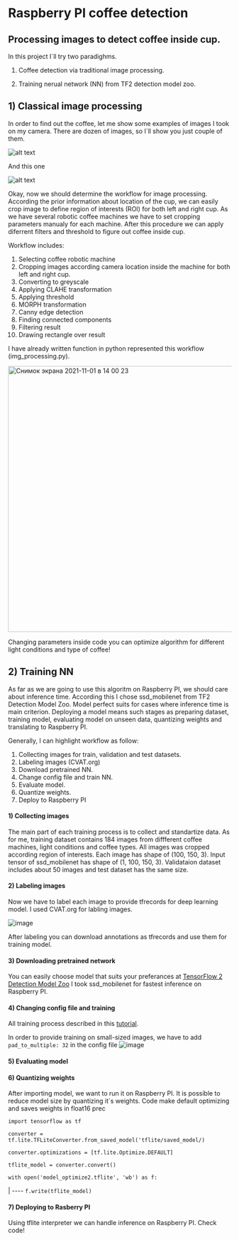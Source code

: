 # Raspberry PI coffee detection
## Processing images to detect coffee inside cup.

In this project I`ll try two paradighms. 

1) Coffee detection via traditional image processing. 

2) Training nerual network (NN) from TF2 detection model zoo.


## 1) Classical image processing

In order to find out the coffee, let me show some examples of images I took on my camera. There are dozen of images, so I`ll show you just couple of them.

![alt text](https://user-images.githubusercontent.com/43553016/139650066-7aea0794-649c-49f7-aaa7-f6e3008da5ec.jpg)


And this one

![alt text](https://user-images.githubusercontent.com/43553016/139650593-2461126d-3085-41c1-b6b5-fcf72d913112.jpg)


Okay, now we should determine the workflow for image processing. According the prior information about location of the cup, we can easily crop image to define region of interests (ROI) for both left and right cup. As we have several robotic coffee machines we have to set cropping parameters manualy for each machine. After this procedure we can apply diferrent filters and threshold to figure out coffee inside cup. 

Workflow includes:
1) Selecting coffee robotic machine
2) Cropping images according camera location inside the machine for both left and right cup.
3) Converting to greyscale
4) Applying CLAHE transformation
5) Applying threshold
6) MORPH transformation
7) Canny edge detection
8) Finding connected components 
9) Filtering result 
10) Drawing rectangle over result

I have already written function in python represented this workflow (img_processing.py). 

<img width="598" alt="Снимок экрана 2021-11-01 в 14 00 23" src="https://user-images.githubusercontent.com/43553016/139661863-d15f0640-c60e-49da-9754-08307d5a66c4.png">

Changing parameters inside code you can optimize algorithm for different light conditions and type of coffee!

## 2) Training NN

As far as we are going to use this algoritm on Raspberry PI, we should care about inference time. According this I chose ssd_mobilenet from TF2 Detection Model Zoo. Model perfect suits for cases where inference time is main criterion. Deploying a model means such stages as preparing dataset, training model, evaluating model on unseen data, quantizing weights and translating to Raspberry PI.  

Generally, I can highlight workflow as follow:

1) Collecting images for train, validation and test datasets.
2) Labeling images (CVAT.org)
3) Download pretrained NN.
4) Change config file and train NN.
5) Evaluate model.
6) Quantize weights.
7) Deploy to Raspberry PI

#### 1) Collecting images

The main part of each training process is to collect and standartize data. As for me, training dataset contains 184 images from diffferent coffee machines, light conditions and coffee types. All images was cropped according region of interests. Each image has shape of (100, 150, 3). Input tensor of ssd_mobilenet has shape of (1, 100, 150, 3). Validataion dataset includes about 50 images and test dataset has the same size.

#### 2) Labeling images

Now we have to label each image to provide tfrecords for deep learning model. I used CVAT.org for labling images. 

![image](https://user-images.githubusercontent.com/43553016/139851714-bfec2dce-b24e-4545-8503-054ed968da75.png)

After labeling you can download annotations as tfrecords and use them for training model.

####  3) Downloading pretrained network

You can easily choose model that suits your preferances at  [TensorFlow 2 Detection Model Zoo](https://github.com/tensorflow/models/blob/master/research/object_detection/g3doc/tf2_detection_zoo.md#tensorflow-2-detection-model-zoo)
I took ssd_mobilenet for fastest inference on Raspberry PI.

#### 4) Changing config file and training 

All training process described in this [tutorial](https://tensorflow-object-detection-api-tutorial.readthedocs.io/en/latest/training.html).

In order to provide training on small-sized images, we have to add `pad_to_multiple: 32` in the config file ![image](https://user-images.githubusercontent.com/43553016/140097574-18f6f96c-bfe5-46a5-878a-446300979604.png)


#### 5) Evaluating model 

#### 6) Quantizing weights 

After importing model, we want to run it on Raspberry PI. It is possible to reduce model size by quantizing it`s weights. 
Code make default optimizing and saves weights in float16 prec

`import tensorflow as tf`

`converter = tf.lite.TFLiteConverter.from_saved_model('tflite/saved_model/)`

`converter.optimizations = [tf.lite.Optimize.DEFAULT]`

`tflite_model = converter.convert()`

`with open('model_optimize2.tflite', 'wb') as f:` 

|
 ---- `f.write(tflite_model)`


#### 7) Deploying to Rasberry PI

Using tflite interpreter we can handle inference on Raspberry  PI. Check code!

